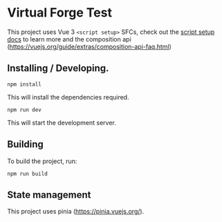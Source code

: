# Virtual Forge Test

This project uses Vue 3 `<script setup>` SFCs, check out the [script setup docs](https://v3.vuejs.org/api/sfc-script-setup.html#sfc-script-setup) to learn more and the composition api (https://vuejs.org/guide/extras/composition-api-faq.html)

## Installing / Developing.

```shell
npm install
```

This will install the dependencies required.

```shell
npm run dev
```

This will start the development server.

## Building

To build the project, run:

```shell
npm run build
```

## State management
This project uses pinia (https://pinia.vuejs.org/).


